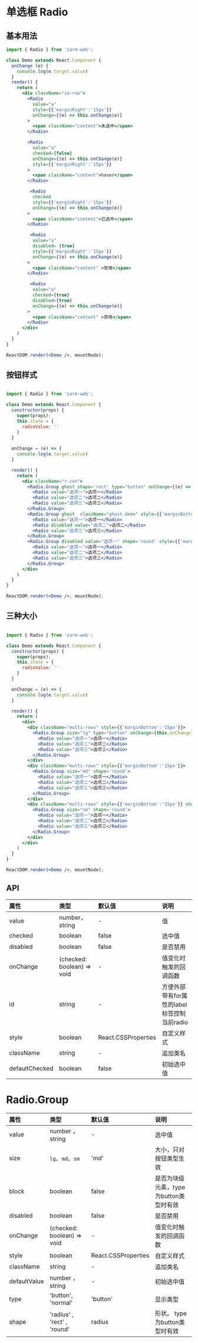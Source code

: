 # 单选框 Radio 


## 基本用法

```jsx
import { Radio } from 'zarm-web';

class Demo extends React.Component {
  onChange (e) {
    console.log(e.target.value)
  }
  render() {
    return (
      <div className="za-row">
        <Radio
          value="a"
          style={{'marginRight':'15px'}}
          onChange={(e) => this.onChange(e)}
        >
          <span className="content">未选中</span>
        </Radio>

        <Radio
          value="a"
          checked={false}
          onChange={(e) => this.onChange(e)}
          style={{'marginRight':'15px'}}
        >
          <span className="content">hover</span>
        </Radio>

         <Radio
          checked
          style={{'marginRight':'15px'}}
          onChange={(e) => this.onChange(e)}
        >
          <span className="content">已选中</span>
        </Radio>

         <Radio
          value="a"
          disabled= {true}
          style={{'marginRight':'15px'}}
          onChange={(e) => this.onChange(e)}
        >
          <span className="content" >禁用</span>
        </Radio>

         <Radio
          value="a"
          checked={true}
          disabled={true}
          onChange={(e) => this.onChange(e)}
        >
          <span className="content" >禁用</span>
        </Radio>
      </div>
    )
  }
}

ReactDOM.render(<Demo />, mountNode);
```

## 按钮样式
```jsx

import { Radio } from 'zarm-web';

class Demo extends React.Component {
  constructor(props) {
    super(props);
    this.state = {
      radioValue: ''
    }
  }
  
  onChange = (e) => {
    console.log(e.target.value)
  }

  render() {
    return (
      <div className="r-con">
        <Radio.Group ghost shape='rect' type="button" onChange={(e) => this.onChange(e)} style={{'marginBottom':'15px'}}>
          <Radio value="选项一">选项一</Radio>
          <Radio value="选项二">选项二</Radio>
          <Radio value="选项三">选项三</Radio>
        </Radio.Group>
        <Radio.Group ghost  className="ghost-demo" style={{'marginBottom':'15px'}}>
          <Radio value="选项一">选项一</Radio>
          <Radio disabled value="选项二">选项二</Radio>
          <Radio value="选项三">选项三</Radio>
        </Radio.Group>
        <Radio.Group disabled value="选项一" shape='round' style={{'marginBottom':'15px'}}>
          <Radio value="选项一">选项一</Radio>
          <Radio value="选项二">选项二</Radio>
          <Radio value="选项三">选项三</Radio>
        </Radio.Group>
      </div>
    )
  }
}

ReactDOM.render(<Demo />, mountNode);
```

## 三种大小

```jsx

import { Radio } from 'zarm-web';

class Demo extends React.Component {
  constructor(props) {
    super(props);
    this.state = {
      radioValue: ''
    }
  }

  onChange = (e) => {
    console.log(e.target.value)
  }

  render() {
    return (
      <div>
        <div className="multi-rows" style={{'marginBottom':'15px'}}>
          <Radio.Group size="lg" type="button" onChange={this.onChange} shape='round'>
            <Radio value="选项一">选项一</Radio>
            <Radio value="选项二">选项二</Radio>
            <Radio value="选项三">选项三</Radio>
          </Radio.Group>
        </div>
        <div className="multi-rows" style={{'marginBottom':'15px'}}>
          <Radio.Group size="md" shape='round'>
            <Radio value="选项一">选项一</Radio>
            <Radio value="选项二">选项二</Radio>
            <Radio value="选项三">选项三</Radio>
          </Radio.Group>
        </div>
        <div className="multi-rows" style={{'marginBottom':'15px'}} shape='round'>
          <Radio.Group size="sm" shape='round'>
            <Radio value="选项一">选项一</Radio>
            <Radio value="选项二">选项二</Radio>
            <Radio value="选项三">选项三</Radio>
          </Radio.Group>
        </div>
      </div>
    )
  }
}

ReactDOM.render(<Demo />, mountNode);
```
## API

| 属性 | 类型 | 默认值 | 说明 |
| :--- | :--- | :--- | :--- |
| value | number，string | - | 值 |
| checked | boolean | false | 选中值 |
| disabled | boolean | false | 是否禁用|
| onChange | (checked: boolean) => void | - | 值变化时触发的回调函数 |
| id | string | - | 方便外部带有for属性的label标签控制当前radio |
| style | boolean | React.CSSProperties | 自定义样式 |
| className | string | - | 追加类名 |
| defaultChecked | boolean | false | 初始选中值|

# Radio.Group

| 属性 | 类型 | 默认值 | 说明 |
| :--- | :--- | :--- | :--- |
| value | number ， string | - | 选中值 |
| size | `lg`、`md`、`sm` | 'md' | 大小，只对按钮类型生效  |
| block | boolean | false | 是否为块级元素，type为button类型时有效 |
| disabled | boolean | false | 是否禁用|
| onChange | (checked: boolean) => void | - | 值变化时触发的回调函数 |
| style | boolean | React.CSSProperties | 自定义样式 |
| className | string | - | 追加类名 |
| defaultValue | number ， string | - | 初始选中值|
| type | 'button', 'normal' | 'button' | 显示类型|
| shape | 'radius' , 'rect' , 'round' | radius | 形状。 type为button类型时有效|
